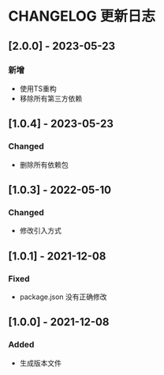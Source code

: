 # CHANGELOG 更新日志

## [2.0.0] - 2023-05-23

### 新增

- 使用TS重构
- 移除所有第三方依赖

## [1.0.4] - 2023-05-23

### Changed

- 删除所有依赖包

## [1.0.3] - 2022-05-10

### Changed

- 修改引入方式

## [1.0.1] - 2021-12-08

### Fixed

- package.json 没有正确修改

## [1.0.0] - 2021-12-08

### Added

- 生成版本文件

